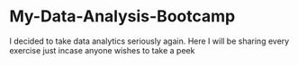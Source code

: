 # My-Data-Analysis-Bootcamp
I decided to take data analytics seriously again. Here I will be sharing every exercise just incase anyone wishes to take a peek
